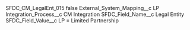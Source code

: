 <?xml version="1.0" encoding="UTF-8"?>
<CustomMetadata xmlns="http://soap.sforce.com/2006/04/metadata" xmlns:xsi="http://www.w3.org/2001/XMLSchema-instance" xmlns:xsd="http://www.w3.org/2001/XMLSchema">
    <label>SFDC_CM_LegalEnt_015</label>
    <protected>false</protected>
    <values>
        <field>External_System_Mapping__c</field>
        <value xsi:type="xsd:string">LP</value>
    </values>
    <values>
        <field>Integration_Process__c</field>
        <value xsi:type="xsd:string">CM Integration</value>
    </values>
    <values>
        <field>SFDC_Field_Name__c</field>
        <value xsi:type="xsd:string">Legal Entity</value>
    </values>
    <values>
        <field>SFDC_Field_Value__c</field>
        <value xsi:type="xsd:string">LP = Limited Partnership</value>
    </values>
</CustomMetadata>
